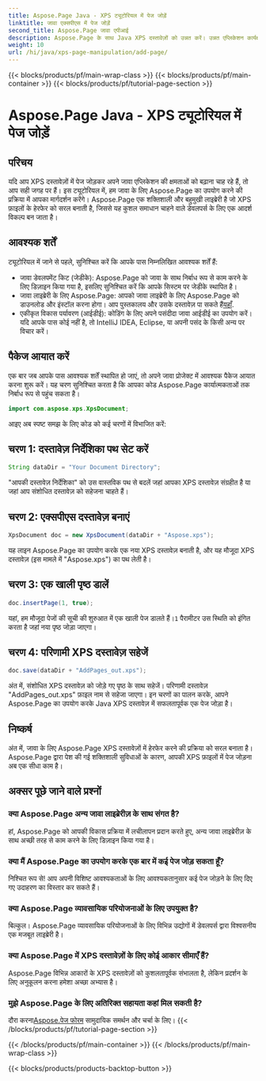 ```yaml
---
title: Aspose.Page Java - XPS ट्यूटोरियल में पेज जोड़ें
linktitle: जावा एक्सपीएस में पेज जोड़ें
second_title: Aspose.Page जावा एपीआई
description: Aspose.Page के साथ Java XPS दस्तावेज़ों को उन्नत करें। उन्नत एप्लिकेशन कार्यक्षमता के लिए सहजता से पेज जोड़ना सीखें। अब ट्यूटोरियल में गोता लगाएँ!
weight: 10
url: /hi/java/xps-page-manipulation/add-page/
---
```


{{< blocks/products/pf/main-wrap-class >}}
{{< blocks/products/pf/main-container >}}
{{< blocks/products/pf/tutorial-page-section >}}

# Aspose.Page Java - XPS ट्यूटोरियल में पेज जोड़ें

## परिचय
यदि आप XPS दस्तावेज़ों में पेज जोड़कर अपने जावा एप्लिकेशन की क्षमताओं को बढ़ाना चाह रहे हैं, तो आप सही जगह पर हैं। इस ट्यूटोरियल में, हम जावा के लिए Aspose.Page का उपयोग करने की प्रक्रिया में आपका मार्गदर्शन करेंगे। Aspose.Page एक शक्तिशाली और बहुमुखी लाइब्रेरी है जो XPS फ़ाइलों के हेरफेर को सरल बनाती है, जिससे यह कुशल समाधान चाहने वाले डेवलपर्स के लिए एक आदर्श विकल्प बन जाता है।
## आवश्यक शर्तें
ट्यूटोरियल में जाने से पहले, सुनिश्चित करें कि आपके पास निम्नलिखित आवश्यक शर्तें हैं:
- जावा डेवलपमेंट किट (जेडीके): Aspose.Page को जावा के साथ निर्बाध रूप से काम करने के लिए डिज़ाइन किया गया है, इसलिए सुनिश्चित करें कि आपके सिस्टम पर जेडीके स्थापित है।
- जावा लाइब्रेरी के लिए Aspose.Page: आपको जावा लाइब्रेरी के लिए Aspose.Page को डाउनलोड और इंस्टॉल करना होगा। आप पुस्तकालय और उसके दस्तावेज़ पा सकते हैं[यहाँ](https://reference.aspose.com/page/java/).
- एकीकृत विकास पर्यावरण (आईडीई): कोडिंग के लिए अपने पसंदीदा जावा आईडीई का उपयोग करें। यदि आपके पास कोई नहीं है, तो IntelliJ IDEA, Eclipse, या अपनी पसंद के किसी अन्य पर विचार करें।
## पैकेज आयात करें
एक बार जब आपके पास आवश्यक शर्तें स्थापित हो जाएं, तो अपने जावा प्रोजेक्ट में आवश्यक पैकेज आयात करना शुरू करें। यह चरण सुनिश्चित करता है कि आपका कोड Aspose.Page कार्यात्मकताओं तक निर्बाध रूप से पहुंच सकता है।
```java
import com.aspose.xps.XpsDocument;
```
आइए अब स्पष्ट समझ के लिए कोड को कई चरणों में विभाजित करें:
## चरण 1: दस्तावेज़ निर्देशिका पथ सेट करें
```java
String dataDir = "Your Document Directory";
```
"आपकी दस्तावेज़ निर्देशिका" को उस वास्तविक पथ से बदलें जहां आपका XPS दस्तावेज़ संग्रहीत है या जहां आप संशोधित दस्तावेज़ को सहेजना चाहते हैं।
## चरण 2: एक्सपीएस दस्तावेज़ बनाएं
```java
XpsDocument doc = new XpsDocument(dataDir + "Aspose.xps");
```
यह लाइन Aspose.Page का उपयोग करके एक नया XPS दस्तावेज़ बनाती है, और यह मौजूदा XPS दस्तावेज़ (इस मामले में "Aspose.xps") का पथ लेती है।
## चरण 3: एक खाली पृष्ठ डालें
```java
doc.insertPage(1, true);
```
यहां, हम मौजूदा पेजों की सूची की शुरुआत में एक खाली पेज डालते हैं।`1` पैरामीटर उस स्थिति को इंगित करता है जहां नया पृष्ठ जोड़ा जाएगा।
## चरण 4: परिणामी XPS दस्तावेज़ सहेजें
```java
doc.save(dataDir + "AddPages_out.xps");
```
अंत में, संशोधित XPS दस्तावेज़ को जोड़े गए पृष्ठ के साथ सहेजें। परिणामी दस्तावेज़ "AddPages_out.xps" फ़ाइल नाम से सहेजा जाएगा।
इन चरणों का पालन करके, आपने Aspose.Page का उपयोग करके Java XPS दस्तावेज़ में सफलतापूर्वक एक पेज जोड़ा है।
## निष्कर्ष
अंत में, जावा के लिए Aspose.Page XPS दस्तावेज़ों में हेरफेर करने की प्रक्रिया को सरल बनाता है। Aspose.Page द्वारा पेश की गई शक्तिशाली सुविधाओं के कारण, आपकी XPS फ़ाइलों में पेज जोड़ना अब एक सीधा काम है।
## अक्सर पूछे जाने वाले प्रश्नों
### क्या Aspose.Page अन्य जावा लाइब्रेरीज़ के साथ संगत है?
हां, Aspose.Page को आपकी विकास प्रक्रिया में लचीलापन प्रदान करते हुए, अन्य जावा लाइब्रेरीज़ के साथ अच्छी तरह से काम करने के लिए डिज़ाइन किया गया है।
### क्या मैं Aspose.Page का उपयोग करके एक बार में कई पेज जोड़ सकता हूँ?
निश्चित रूप से! आप अपनी विशिष्ट आवश्यकताओं के लिए आवश्यकतानुसार कई पेज जोड़ने के लिए दिए गए उदाहरण का विस्तार कर सकते हैं।
### क्या Aspose.Page व्यावसायिक परियोजनाओं के लिए उपयुक्त है?
बिल्कुल। Aspose.Page व्यावसायिक परियोजनाओं के लिए विभिन्न उद्योगों में डेवलपर्स द्वारा विश्वसनीय एक मजबूत लाइब्रेरी है।
### क्या Aspose.Page में XPS दस्तावेज़ों के लिए कोई आकार सीमाएँ हैं?
Aspose.Page विभिन्न आकारों के XPS दस्तावेज़ों को कुशलतापूर्वक संभालता है, लेकिन प्रदर्शन के लिए अनुकूलन करना हमेशा अच्छा अभ्यास है।
### मुझे Aspose.Page के लिए अतिरिक्त सहायता कहां मिल सकती है?
 दौरा करना[Aspose.पेज फोरम](https://forum.aspose.com/c/page/39) सामुदायिक समर्थन और चर्चा के लिए।
{{< /blocks/products/pf/tutorial-page-section >}}

{{< /blocks/products/pf/main-container >}}
{{< /blocks/products/pf/main-wrap-class >}}

{{< blocks/products/products-backtop-button >}}
